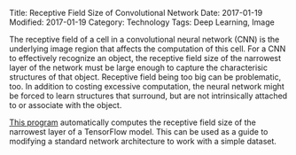 Title: Receptive Field Size of Convolutional Network
Date: 2017-01-19
Modified: 2017-01-19
Category: Technology
Tags: Deep Learning, Image

The receptive field of a cell in a convolutional neural network (CNN)
is the underlying image region that affects the computation
of this cell.  For a CNN to effectively
recognize an object, the receptive field size of the
narrowest layer of the network must be large enough to 
capture the characterisic structures of that object.
Receptive field being too big can be problematic, too.
In addition to costing excessive computation, the
neural network might be forced to learn structures
that surround, but are not intrinsically attached to or associate with
the object.

[This program](https://github.com/aaalgo/tfgraph) automatically
computes the receptive field size of the narrowest layer of
a TensorFlow model.  This can be used as a guide to modifying a
standard network architecture to work with a simple dataset.


